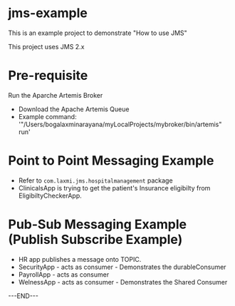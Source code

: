 # jms-example
This is an example project to demonstrate "How to use JMS"

This project uses JMS 2.x

# Pre-requisite
Run the Aparche Artemis Broker 
- Download the Apache Artemis Queue 
- Example command: '"/Users/bogalaxminarayana/myLocalProjects/mybroker/bin/artemis" run'

# Point to Point Messaging Example
- Refer to `com.laxmi.jms.hospitalmanagement` package
- ClinicalsApp is trying to get the patient's Insurance eligibilty from EligibiltyCheckerApp. 

# Pub-Sub Messaging Example (Publish Subscribe Example)
- HR app publishes a message onto TOPIC. 
- SecurityApp - acts as consumer - Demonstrates the durableConsumer
- PayrollApp - acts as consumer
- WelnessApp - acts as consumer - Demonstrates the Shared Consumer



---END---